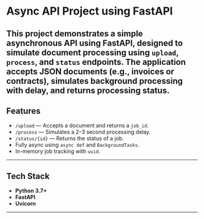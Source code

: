 # Async API Project using FastAPI

This project demonstrates a simple **asynchronous API** using **FastAPI**, designed to simulate document processing using `upload`, `process`, and `status` endpoints.
The application accepts JSON documents (e.g., invoices or contracts), simulates background processing with delay, and returns processing status.
---
## Features

-  `/upload` — Accepts a document and returns a `job_id`.
-  `/process` — Simulates a 2–3 second processing delay.
-  `/status/{id}` — Returns the status of a job.
-  Fully async using `async def` and `BackgroundTasks`.
-  In-memory job tracking with `uuid`.
---
## Tech Stack
- **Python 3.7+**
- **FastAPI**
- **Uvicorn**
---




